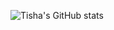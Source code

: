 ![Tisha's GitHub stats](https://github-readme-stats.vercel.app/api?username=Tishadubey01&show_icons=true&theme=radical)
